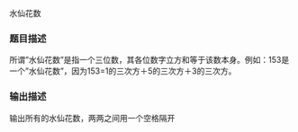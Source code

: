 水仙花数

### 题目描述

所谓”水仙花数”是指一个三位数，其各位数字立方和等于该数本身。例如：153是一个”水仙花数”，因为153=1的三次方＋5的三次方＋3的三次方。

### 输出描述

输出所有的水仙花数，两两之间用一个空格隔开

